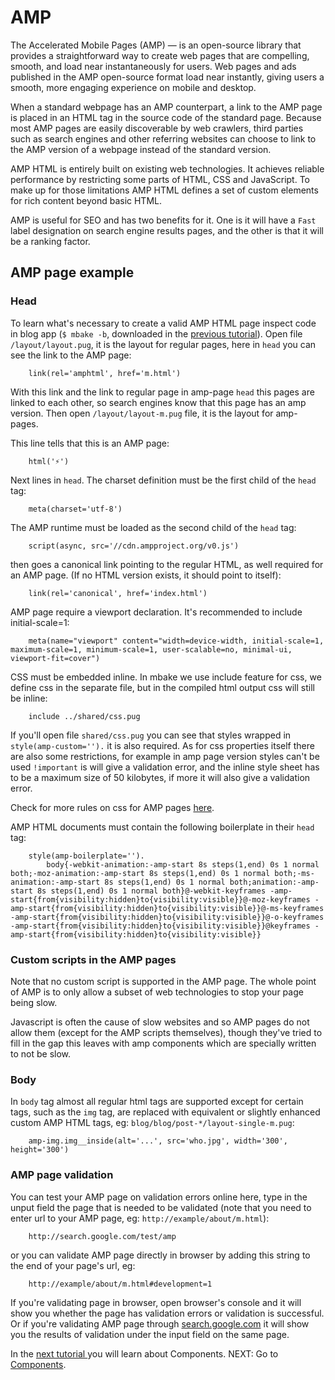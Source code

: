 # AMP

The Accelerated Mobile Pages (AMP) — is an open-source library that provides a straightforward way to create web pages that are compelling, smooth, and load near instantaneously for users. Web pages and ads published in the AMP open-source format load near instantly, giving users a smooth, more engaging experience on mobile and desktop.

When a standard webpage has an AMP counterpart, a link to the AMP page is placed in an HTML tag in the source code of the standard page. Because most AMP pages are easily discoverable by web crawlers, third parties such as search engines and other referring websites can choose to link to the AMP version of a webpage instead of the standard version.

AMP HTML is entirely built on existing web technologies. It achieves reliable performance by restricting some parts of HTML, CSS and JavaScript. To make up for those limitations AMP HTML defines a set of custom elements for rich content beyond basic HTML.

AMP is useful for SEO and has two benefits for it. One is it will have a `Fast` label designation on search engine results pages, and the other is that it will be a ranking factor. 

## AMP page example

### Head

To learn what's necessary to create a valid AMP HTML page inspect code in blog app (`$ mbake -b`, downloaded in the [previous tutorial](/seo/)). Open file `/layout/layout.pug`, it is the layout for regular pages, here in `head` you can see the link to the AMP page:

        link(rel='amphtml', href='m.html')

With this link and the link to regular page in amp-page `head` this pages are linked to each other, so search engines know that this page has an amp version. Then open `/layout/layout-m.pug` file, it is the layout for amp-pages.

This line tells that this is an AMP page:
        
        html('⚡')

Next lines in `head`.
The charset definition must be the first child of the `head` tag:

        meta(charset='utf-8')

The AMP runtime must be loaded as the second child of the `head` tag:

        script(async, src='//cdn.ampproject.org/v0.js')

then goes a canonical link pointing to the regular HTML, as well required for an AMP page. (If no HTML version exists, it should point to itself):

        link(rel='canonical', href='index.html')

AMP page require a viewport declaration. It's recommended to include initial-scale=1:

        meta(name="viewport" content="width=device-width, initial-scale=1, maximum-scale=1, minimum-scale=1, user-scalable=no, minimal-ui, viewport-fit=cover")

CSS must be embedded inline. In mbake we use include feature for css, we define css in the separate file, but in the compiled html output css will still be inline:

        include ../shared/css.pug

If you'll open file `shared/css.pug` you can see that styles wrapped in `style(amp-custom='').` it is also required. As for css properties itself there are also some restrictions, for example in amp page version styles can't be used `!important` is will give a validation error, and the inline style sheet has to be a maximum size of 50 kilobytes, if more it will also give a validation error.

Check for more rules on css for AMP pages [here](http://www.ampproject.org/docs/design/responsive/style_pages). 

AMP HTML documents must contain the following boilerplate in their `head` tag:

        style(amp-boilerplate='').
            body{-webkit-animation:-amp-start 8s steps(1,end) 0s 1 normal both;-moz-animation:-amp-start 8s steps(1,end) 0s 1 normal both;-ms-animation:-amp-start 8s steps(1,end) 0s 1 normal both;animation:-amp-start 8s steps(1,end) 0s 1 normal both}@-webkit-keyframes -amp-start{from{visibility:hidden}to{visibility:visible}}@-moz-keyframes -amp-start{from{visibility:hidden}to{visibility:visible}}@-ms-keyframes -amp-start{from{visibility:hidden}to{visibility:visible}}@-o-keyframes -amp-start{from{visibility:hidden}to{visibility:visible}}@keyframes -amp-start{from{visibility:hidden}to{visibility:visible}}

### Custom scripts in the AMP pages

Note that no custom script is supported in the AMP page. The whole point of AMP is to only allow a subset of web technologies to stop your page being slow.

Javascript is often the cause of slow websites and so AMP pages do not allow them (except for the AMP scripts themselves), though they've tried to fill in the gap this leaves with amp components which are specially written to not be slow.

### Body

In `body` tag almost all regular html tags are supported except for certain tags, such as the `img` tag, are replaced with equivalent or slightly enhanced custom AMP HTML tags, eg: `blog/blog/post-*/layout-single-m.pug`:

        amp-img.img__inside(alt='...', src='who.jpg', width='300', height='300')

### AMP page validation

You can test your AMP page on validation errors online here, type in the unput field the page that is needed to be validated (note that you need to enter url to your AMP page, eg: `http://example/about/m.html`):

        http://search.google.com/test/amp

or you can validate AMP page directly in browser by adding this string to the end of your page's url, eg:

        http://example/about/m.html#development=1

If you're validating page in browser, open browser's console and it will show you whether the page has validation errors or validation is successful. Or if you're validating AMP page through [search.google.com](http://search.google.com/test/amp) it will show you the results of validation under the input field on the same page.

In the [next tutorial ](/tags/) you will learn about Components.
NEXT: Go to [Components](/tags/).